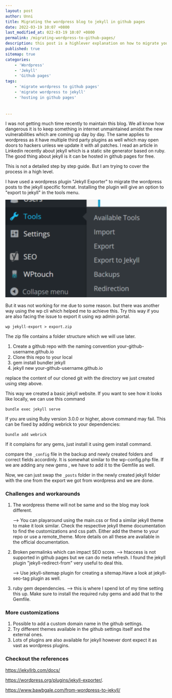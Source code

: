 ```yaml
---
layout: post
author: Unni
title: Migrating the wordpress blog to jekyll in github pages
date: 2022-03-19 10:07 +0800
last_modified_at: 022-03-19 10:07 +0800
permalink: /migrating-wordpress-to-github-pages/
description: this post is a highlever explanation on how to migrate your wordpress blog to jekyll to host it free on github pages.
published: true
sitemap: true
categories:
    - 'Wordpress'
    - 'Jekyll'
    - 'Github pages'
tags:
    - 'migrate wordpress to github pages'
    - 'migrate wordpress to jekyll'
    - 'hosting in github pages'


---
```


I was not getting much time recently to maintain this blog. We all know how dangerous it is to keep something in internet unmaintained amidst the new vulnerabilities which are coming up day by day. The same applies to wordpress as it have multiple third party plugins as well which may open doors to hackers unless we update it with all patches. I read an article in Linkedin recently about jekyll which is a static site generator based on ruby. The good thing about jekyll is it can be hosted in github pages for free. 


This is not a detailed step by step guide. But I am trying to cover the process in a high level. 

I have used a wordpress plugin "Jekyll Exporter" to migrate the wordpress posts to the jekyll specific format. Installing the plugin will give an option to "export to jekyll" in the tools menu. 

![](/assets/img/jekyll_exporter_in_wordpress.png)

But it was not working for me due to some reason. but there was another way using the wp cli which helped me to achieve this. Try this way if you are also facing the issue to export it using wp admin portal.

```wp jekyll-export > export.zip```

The zip file contains a folder structure which we will use later. 


1. Create a github repo with the naming convention your-github-username.github.io
2. Clone this repo to your local
3. gem install  bundler jekyll
4. jekyll new your-github-username.github.io


replace the content of our cloned git with the directory we just created using step above. 

This way we created a basic jekyll website. If you want to see how it looks like locally, we can use this command

```bundle exec jekyll serve```

If you are using Ruby version 3.0.0 or higher, above command may fail. This can be fixed by adding webrick to your dependencies: 

```bundle add webrick```

If it complains for any gems, just install it using gem install command. 

compare the ```_config``` file in the backup and newly created folders and correct fields accordinly. It is somewhat similar to the wp-config.php file. If we are adding any new gems , we have to add it to the Gemfile as well. 

Now, we can just swap the ```_posts``` folder in the newly created jekyll folder with the one from the export we got from wordpress and we are done. 

### Challenges and workarounds
1. The wordpress theme will not be same and so the blog may look different. 

	--> You can playaround using the main.css or find a similar jekyll theme to make it look similar. Check the respective jekyll theme documentation to find the customizations and css path. Either add the theme to your repo or use a remote_theme. More details on all these are available in the official documentation. 

2. Broken permalinks which can impact SEO score. 
	--> htaccess is not supported in github pages but we can do meta refresh. I found the jekyll plugin "jekyll-redirect-from" very useful to deal this. 

    --> Use jekyll-sitemap plugin for creating a sitemap.Have a look at jekyll-seo-tag plugin as well. 

 3. ruby gem dependencies. 
 	--> this is where I spend lot of my time setting this up. Make sure to install the required ruby gems and add that to the Gemfile. 

### More customizations
1. Possible to add a custom domain name in the github settings. 
2. Try different themes available in the github settings itself and the external ones.
3. Lots of plugins are also available for jekyll however dont expect it as vast as wordpress plugins. 


### Checkout the references
<p><a href="https://jekyllrb.com/docs/" target="_blank" rel="noopener noreferrer"> https://jekyllrb.com/docs/</a></p>
<p><a href="https://wordpress.org/plugins/jekyll-exporter/" target="_blank" rel="noopener noreferrer">https://wordpress.org/plugins/jekyll-exporter/</a>.</p>
<p><a href="https://www.bawbgale.com/from-wordpress-to-jekyll/" target="_blank" rel="noopener noreferrer">https://www.bawbgale.com/from-wordpress-to-jekyll/</a></p>


